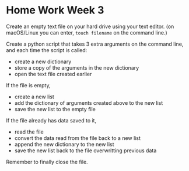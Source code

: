 # Home Work Week 3

Create an empty text file on your hard drive using your text editor.
(on macOS/Linux you can enter, `touch filename` on the command line.)

Create a python script that takes 3 extra arguments on the command line, and
each time the script is called:
* create a new dictionary
* store a copy of the arguments in the new dictionary
* open the text file created earlier

If the file is empty,
* create a new list
* add the dictionary of arguments created above to the new list
* save the new list to the empty file

If the file already has data saved to it,
* read the file
* convert the data read from the file back to a new list
* append the new dictionary to the new list
* save the new list back to the file overwritting previous data

Remember to finally close the file.
